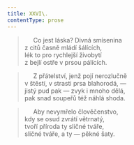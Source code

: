 ```yaml
---
title: XXVI\.
contentType: prose
---
```


>      Co jest láska? Divná smísenina  
> z citů časně mládí šálících,  
> lék to pro rychlejší živobytí  
> z bejlí ostře v prsou pálících.

>      Z přátelství, jenž pojí nerozlučně  
> v štěstí, v strasti prsa blahorodá, —  
> jistý pud pak — zvyk i mnoho dělá,  
> pak snad soupeřů též náhlá shoda.

>      Aby nevymřelo člověčenstvo,  
> kdy se osud zvrátí větrnatý,  
> tvoří příroda ty sličné tváře,  
> sličné tváře, a ty — pěkné šaty.

